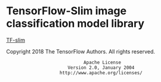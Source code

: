 # TensorFlow-Slim image classification model library

[TF-slim](https://github.com/tensorflow/tensorflow/tree/master/tensorflow/contrib/slim)


Copyright 2018 The TensorFlow Authors.  All rights reserved.

                                 Apache License
                           Version 2.0, January 2004
                        http://www.apache.org/licenses/

